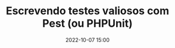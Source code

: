 ---
title: 'Escrevendo testes valiosos com Pest (ou PHPUnit)'
type: palestra
speakers:
  - Mateus Guimarães
speakersPictures: []
picture: /assets/images/schedule/mateus-guimaraes.jpg
linkedin: 
twitter: https://twitter.com/mateusjatenee
instagram: https://instagram.com/mateusjatenee
date: '2022-10-07 15:00'
rooms:
  - 1
---